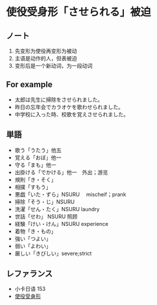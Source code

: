 # 使役受身形「させられる」被迫

## ノート

1. 先变形为使役再变形为被动
2. 主语是动作的人，但表被迫
3. 变形后是一个新动词，为一段动词

## For example

- 太郎は先生に掃除をさせられました。
- 昨日の忘年会でカラオケを歌わせられました。
- 中学校に入った時、校歌を覚えさせられました。

## 単語

- 歌う「うたう」他五
- 覚える「おぼ」他一
- 守る「まも」他一
- 出掛ける「でかける」他一　外出；游览
- 規則「き・そく」
- 相撲「すもう」
- 悪戯「いた・ずら」NSURU　 mischeif；prank
- 掃除「そう・じ」NSURU
- 洗濯「せん・たく」NSURU laundry
- 世話「せわ」 NSURU 照顾
- 経験「けい・けん」NSURU experience
- 着物「き・もの」
- 強い「つよい」
- 弱い「よわい」
- 厳しい「きびしい」severe;strict

## レファランス

- 小卡日语 153
- [使役受身形](https://www.sigure.tw/learn-japanese/grammar/n3/32.php)